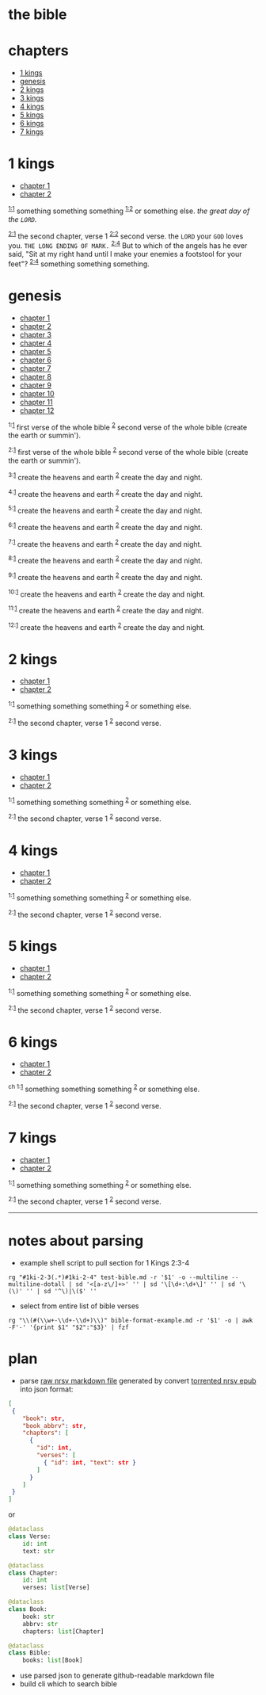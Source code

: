 # the bible

# chapters

- [1 kings](#1-kings)
- [genesis](#genesis)
- [2 kings](#2-kings)
- [3 kings](#3-kings)
- [4 kings](#4-kings)
- [5 kings](#5-kings)
- [6 kings](#6-kings)
- [7 kings](#7-kings)

# 1 kings
[](#1ki)
- [chapter 1](#1ki-1)
- [chapter 2](#1ki-2)

<a id="1ki-1"></a><sup>[1:1](#1ki-1-1)</sup> something something something <sup>[1:2](#1ki-1-2)</sup> or something else. *the great day of the `LORD`.*

<a id="1ki-2"></a><sup>[2:1](#1ki-2-1)</sup> the second chapter, verse 1 <sup>[2:2](#1ki-2-2)</sup> second verse.  the `LORD` your `GOD` loves you.  `THE LONG ENDING OF MARK.`
<sup>[2:4](#1ki-2-3)</sup> But to which of the angels has he ever said,
"Sit at my right hand
until I make your enemies a footstool for your feet"?
<sup>[2:4](#1ki-2-4)</sup> something something something.

# genesis
[](#ge)
- [chapter 1](#ge-1)
- [chapter 2](#ge-2)
- [chapter 3](#ge-3)
- [chapter 4](#ge-4)
- [chapter 5](#ge-5)
- [chapter 6](#ge-6)
- [chapter 7](#ge-7)
- [chapter 8](#ge-8)
- [chapter 9](#ge-9)
- [chapter 10](#ge-10)
- [chapter 11](#ge-11)
- [chapter 12](#ge-12)

<sup>1:</sup><sup>[1](#ge-1-1)</sup> first verse of the whole bible <sup>[2](#ge-1-2)</sup> second verse of the whole bible (create the earth or summin').

<sup>2:</sup><sup>[1](#ge-2-1)</sup> first verse of the whole bible <sup>[2](#ge-2-2)</sup> second verse of the whole bible (create the earth or summin').

<sup>3:</sup><sup>[1](#ge-3-1)</sup> create the heavens and earth <sup>[2](#ge-3-2)</sup> create the day and night.

<sup>4:</sup><sup>[1](#ge-4-1)</sup> create the heavens and earth <sup>[2](#ge-4-2)</sup> create the day and night.

<sup>5:</sup><sup>[1](#ge-5-1)</sup> create the heavens and earth <sup>[2](#ge-5-2)</sup> create the day and night.

<sup>6:</sup><sup>[1](#ge-6-1)</sup> create the heavens and earth <sup>[2](#ge-6-2)</sup> create the day and night.

<sup>7:</sup><sup>[1](#ge-7-1)</sup> create the heavens and earth <sup>[2](#ge-7-2)</sup> create the day and night.

<sup>8:</sup><sup>[1](#ge-8-1)</sup> create the heavens and earth <sup>[2](#ge-8-2)</sup> create the day and night.

<sup>9:</sup><sup>[1](#ge-9-1)</sup> create the heavens and earth <sup>[2](#ge-9-2)</sup> create the day and night.

<sup>10:</sup><sup>[1](#ge-10-1)</sup> create the heavens and earth <sup>[2](#ge-10-2)</sup> create the day and night.

<sup>11:</sup><sup>[1](#ge-11-1)</sup> create the heavens and earth <sup>[2](#ge-11-2)</sup> create the day and night.

<sup>12:</sup><sup>[1](#ge-12-1)</sup> create the heavens and earth <sup>[2](#ge-12-2)</sup> create the day and night.

# 2 kings
[](#2ki)
- [chapter 1](#2ki-1)
- [chapter 2](#2ki-2)

<sup>1:</sup><sup>[1](#2ki-1-1)</sup> something something something <sup>[2](#2ki-1-2)</sup> or something else.

<sup>2:</sup><sup>[1](#2ki-2-1)</sup> the second chapter, verse 1 <sup>[2](#2ki-2-2)</sup> second verse.

# 3 kings
[](#3ki)
- [chapter 1](#3ki-1)
- [chapter 2](#3ki-2)

<sup>1:</sup><sup>[1](#3ki-1-1)</sup> something something something <sup>[2](#3ki-1-2)</sup> or something else.

<sup>2:</sup><sup>[1](#3ki-2-1)</sup> the second chapter, verse 1 <sup>[2](#3ki-2-2)</sup> second verse.

# 4 kings
[](#4ki)
- [chapter 1](#4ki-1)
- [chapter 2](#4ki-2)

<sup>1:</sup><sup>[1](#4ki-1-1)</sup> something something something <sup>[2](#4ki-1-2)</sup> or something else.

<sup>2:</sup><sup>[1](#4ki-2-1)</sup> the second chapter, verse 1 <sup>[2](#4ki-2-2)</sup> second verse.

# 5 kings
[](#5ki)
- [chapter 1](#5ki-1)
- [chapter 2](#5ki-2)

<sup>1:</sup><sup>[1](#5ki-1-1)</sup> something something something <sup>[2](#5ki-1-2)</sup> or something else.

<sup>2:</sup><sup>[1](#5ki-2-1)</sup> the second chapter, verse 1 <sup>[2](#5ki-2-2)</sup> second verse.

# 6 kings
[](#6ki)
- [chapter 1](#6ki-1)
- [chapter 2](#6ki-2)

<sup>ch 1:</sup><sup>[1](#6ki-1-1)</sup> something something something <sup>[2](#6ki-1-2)</sup> or something else.

<sup>2:</sup><sup>[1](#6ki-2-1)</sup> the second chapter, verse 1 <sup>[2](#6ki-2-2)</sup> second verse.

# 7 kings
[](#7ki)
- [chapter 1](#7ki-1)
- [chapter 2](#7ki-2)

<sup>1:</sup><sup>[1](#7ki-1-1)</sup> something something something <sup>[2](#7ki-1-2)</sup> or something else.

<sup>2:</sup><sup>[1](#7ki-2-1)</sup> the second chapter, verse 1 <sup>[2](#7ki-2-2)</sup> second verse.

---
# notes about parsing
- example shell script to pull section for 1 Kings 2:3-4
```shell
rg "#1ki-2-3(.*)#1ki-2-4" test-bible.md -r '$1' -o --multiline --multiline-dotall | sd '<[a-z\/]+>' '' | sd '\[\d+:\d+\]' '' | sd '\(\)' '' | sd '^\)|\($' ''
```
- select from entire list of bible verses
```shell
rg "\\(#(\\w+-\\d+-\\d+)\\)" bible-format-example.md -r '$1' -o | awk -F'-' '{print $1" "$2":"$3}' | fzf
```

# plan
- parse [raw nrsv markdown file](nrsv_bible_raw.md) generated by convert [torrented nrsv epub](nrsv_bible.epub) into json format:
```json
[
 {
    "book": str,
    "book_abbrv": str,
    "chapters": [
      {
        "id": int,
        "verses": [
          { "id": int, "text": str }
        ]
      }
    ]
 }
]
```
or
```python
@dataclass
class Verse:
    id: int
    text: str

@dataclass
class Chapter:
    id: int
    verses: list[Verse]

@dataclass
class Book:
    book: str
    abbrv: str
    chapters: list[Chapter]

@dataclass
class Bible:
    books: list[Book]
```
- use parsed json to generate github-readable markdown file
- build cli which to search bible
